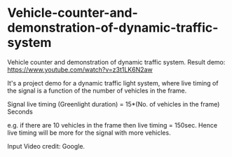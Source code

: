 # Vehicle-counter-and-demonstration-of-dynamic-traffic-system
Vehicle counter and demonstration of dynamic traffic system.
Result demo: https://www.youtube.com/watch?v=z3t1LK6N2aw

It's a project demo for a dynamic traffic light system, where live timing of the signal is a function
of the number of vehicles in the frame.

Signal live timing (Greenlight duration) = 15*(No. of vehicles in the frame) Seconds

e.g. if there are 10 vehicles in the frame then live timing = 150sec.
Hence live timing will be more for the signal with more vehicles.

Input Video credit: Google.
